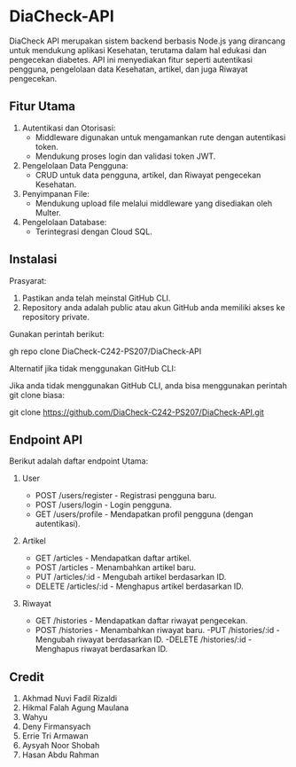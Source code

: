 # DiaCheck-API

DiaCheck API merupakan sistem backend berbasis Node.js yang dirancang untuk mendukung aplikasi Kesehatan, terutama dalam hal edukasi dan pengecekan diabetes. API ini menyediakan fitur seperti autentikasi pengguna, pengelolaan data Kesehatan, artikel, dan juga Riwayat pengecekan. 

## Fitur Utama

1. Autentikasi dan Otorisasi:
	- Middleware digunakan untuk mengamankan rute dengan 		autentikasi token.
	- Mendukung proses login dan validasi token JWT.
2. Pengelolaan Data Pengguna:
	- CRUD untuk data pengguna, artikel, dan Riwayat pengecekan 	Kesehatan.
3. Penyimpanan File:
	- Mendukung upload file melalui middleware yang disediakan 	oleh Multer.
4. Pengelolaan Database:
	-  Terintegrasi dengan Cloud SQL. 

## Instalasi 

Prasyarat:
1. Pastikan anda telah meinstal GitHub CLI. 
2. Repository anda adalah public atau akun GitHub anda memiliki akses ke repository private. 

Gunakan perintah berikut:

gh repo clone DiaCheck-C242-PS207/DiaCheck-API


Alternatif jika tidak menggunakan GitHub CLI:

Jika anda tidak menggunakan GitHub CLI, anda bisa menggunakan perintah git clone biasa:

git clone https://github.com/DiaCheck-C242-PS207/DiaCheck-API.git 

## Endpoint API

Berikut adalah daftar endpoint Utama:

1. User
	- POST /users/register - Registrasi pengguna baru.
	- POST /users/login - Login pengguna.
	- GET /users/profile - Mendapatkan profil pengguna (dengan autentikasi).

2. Artikel
	- GET /articles - Mendapatkan daftar artikel.
	- POST /articles - Menambahkan artikel baru.
	- PUT /articles/:id - Mengubah artikel berdasarkan ID.
	- DELETE /articles/:id - Menghapus artikel berdasarkan ID.

3. Riwayat
	- GET /histories - Mendapatkan daftar riwayat pengecekan.
	- POST /histories - Menambahkan riwayat baru.
	-PUT /histories/:id - Mengubah riwayat berdasarkan ID.
	-DELETE /histories/:id - Menghapus riwayat berdasarkan ID.

## Credit
1. Akhmad Nuvi Fadil Rizaldi
2. Hikmal Falah Agung Maulana
3. Wahyu
4. Deny Firmansyach
5. Errie Tri Armawan
6. Aysyah Noor Shobah
7. Hasan Abdu Rahman

